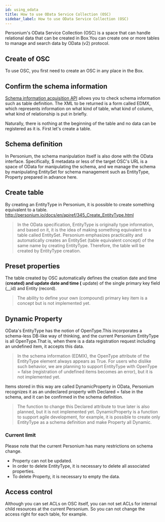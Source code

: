 ```yaml
---
id: using_odata
title: How to use OData Service Collection (OSC)
sidebar_label: How to use OData Service Collection (OSC)
---
```

Personium's OData Service Collection (OSC) is a space that can handle relational data that can be created in Box.You can create one or more tables to manage and search data by OData (v2) protocol.

## Create of OSC
To use OSC, you first need to create an OSC in any place in the Box.

## Confirm the schema information
[Schema information acquisition API](../apiref/316_User_Defined_Data_Schema.md) allows you to check schema information such as table definition. The XML to be returned is a form called EDMX, which represents information on what kind of table, what kind of column, what kind of relationship is put in briefly.  

Naturally, there is nothing at the beginning of the table and no data can be registered as it is. First let's create a table.

## Schema definition
In Personium, the schema manipulation itself is also done with the OData interface. Specifically, $ metadata or less of the target OSC's URL is a space of OData for manipulating the schema, and we manage the schema by manipulating EntitySet for schema management such as EntityType, Property prepared in advance here.

## Create table
By creating an EntityType in Personium, it is possible to create something equivalent to a table.  
   http://personium.io/docs/en/apiref/345_Create_EntityType.html

> In the OData specification, EntityType is originally type information, and based on it, it is the idea of making something equivalent to a table called EntitySet. Personium emphasizes practicality and automatically creates an EntitySet (table equivalent concept) of the same name by creating EntityType. Therefore, the table will be created by EntityType creation.

## Preset properties
The table created by OSC automatically defines the creation date and time (__created) and update date and time (__ update) of the single primary key field (__id) and Entity (record).
> The ability to define your own (compound) primary key item is a concept but is not implemented yet.

## Dynamic Property
OData's EntityType has the notion of OpenType.This incorporates a schema-less DB-like way of thinking, and the current Personium EntityType is all OpenType.That is, when there is a data registration request including an undefined item, it accepts this data.

> In the schema information (EDMX), the OpenType attribute of the EntityType element always appears as True. For users who dislike such behavior, we are planning to support EntityType with OpenType = false (registration of undefined items becomes an error), but it is not implemented yet.  

Items stored in this way are called DynamicProperty in OData, Personium recognizes it as an undeclared property with Declared = false in the schema, and it can be confirmed in the schema definition.  
> The function to change this Declared attribute to true later is also planned, but it is not implemented yet.
DynamicProperty is a function to support agile development, for example, it is possible to create only EntityType as a schema definition and make Property all Dynamic.

### Current limit
Please note that the current Personium has many restrictions on schema change.

* Property can not be updated.
* In order to delete EntityType, it is necessary to delete all associated properties.
* To delete Property, it is necessary to empty the data.

## Access control
Although you can set ACLs on OSC itself, you can not set ACLs for internal child resources at the current Personium. So you can not change the access right for each table, for example.

